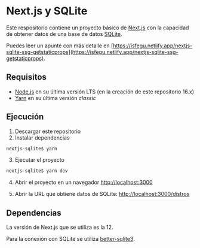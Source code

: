 # Next.js y SQLite

Este respositorio contiene un proyecto básico de [Next.js](https://nextjs.org/) con la capacidad de obtener datos de una base de datos [SQLite](https://sqlite.org/).

Puedes leer un apunte con más detalle en [https://isfegu.netlify.app/nextjs-sqlite-ssg-getstaticprops](https://isfegu.netlify.app/nextjs-sqlite-ssg-getstaticprops).

## Requisitos

* [Node.js](https://nodejs.org) en su última versión LTS (en la creación de este repositorio 16.x)
* [Yarn](https://classic.yarnpkg.com/) en su última versión _classic_

## Ejecución

1. Descargar este repositorio
2. Instalar dependencias
```bash
nextjs-sqlite$ yarn
```
3. Ejecutar el proyecto
```bash
nextjs-sqlite$ yarn dev
```
4. Abrir el proyecto en un navegador [http://localhost:3000](http://localhost:3000)

5. Abrir la URL que obtiene datos de SQLite: [http://localhost:3000/distros](http://localhost:3000/distros)

## Dependencias

La versión de Next.js que se utiliza es la 12.

Para la conexión con SQLite se utiliza [better-sqlite3](https://github.com/JoshuaWise/better-sqlite3).
